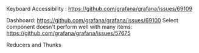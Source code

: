 Keyboard Accessibility : https://github.com/grafana/grafana/issues/69109

Dashboard: https://github.com/grafana/grafana/issues/69100
Select component doesn't perform well with many items: https://github.com/grafana/grafana/issues/57675


Reducers and Thunks

